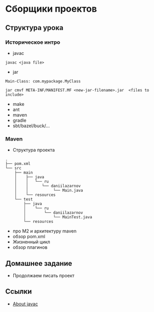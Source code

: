# Сборщики проектов

## Структура урока

### Историческое интро

- javac
```javac
javac <java file>
```
- jar 
```jar
Main-Class: com.mypackage.MyClass

jar cmvf META-INF/MANIFEST.MF <new-jar-filename>.jar  <files to include>
```
- make
- ant
- maven
- gradle
- sbt/bazel/buck/...

### Maven

- Структура проекта
```
.
├── pom.xml
└── src
    ├── main
    │    ├── java
    │    │   └── ru
    │    │      └── daniilazarnov
    │    │           └── Main.java
    │    └── resources
    └── test
        ├── java
        │    └── ru
        │        └── daniilazarnov
        │            └── MainTest.java
        └── resources
```
- про M2 и архитектуру maven
- обзор pom.xml
- Жизненный цикл
- обзор плагинов

## Домашнее задание

- Продолжаем писать проект

## Ссылки

- [About javac](https://www.baeldung.com/javac)